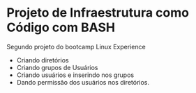 # Projeto de Infraestrutura como Código com BASH
Segundo projeto do bootcamp Linux Experience

- Criando diretórios
- Criando grupos de Usuários
- Criando usuários e inserindo nos grupos
- Dando permissão dos usuários nos diretórios.

